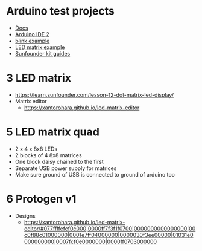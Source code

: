 # Arduino test projects

* [Docs](https://docs.arduino.cc/learn/starting-guide/getting-started-arduino#a-typical-workflow)
* [Arduino IDE 2](https://docs.arduino.cc/software/ide-v2)
* [blink example](https://docs.arduino.cc/built-in-examples/digital/BlinkWithoutDelay)
* [LED matrix example](https://docs.arduino.cc/built-in-examples/display/RowColumnScanning)
* [Sunfounder kit guides](https://learn.sunfounder.com/category/super-kit-v2-0-for-arduino/)


# 3 LED matrix
* https://learn.sunfounder.com/lesson-12-dot-matrix-led-display/
* Matrix editor
    * https://xantorohara.github.io/led-matrix-editor

# 5 LED matrix quad
* 2 x 4 x 8x8 LEDs
* 2 blocks of 4 8x8 matrices
* One block daisy chained to the first
* Separate USB power supply for matrices
* Make sure ground of USB is connected to ground of arduino too

# 6 Protogen v1
* Designs
    * https://xantorohara.github.io/led-matrix-editor/#077ffffefcf0c000|0000ff7f3f1f0700|0000000000000000|00c0f88c01000000|0001e7ff04000000|0000030f3ee00000|01031e0000000000|0007fcf0e0000000|0000ff0703000000
